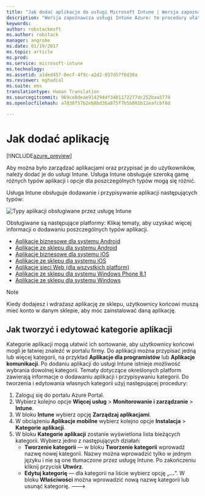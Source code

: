 ```yaml
---
title: "Jak dodać aplikacje do usługi Microsoft Intune | Wersja zapoznawcza usługi Intune Azure | Dokumentacja firmy Microsoft"
description: "Wersja zapoznawcza usługi Intune Azure: te procedury ułatwiają przygotowanie aplikacji do usługi Intune do przypisania do użytkowników i urządzeń. "
keywords: 
author: robstackmsft
ms.author: robstack
manager: angrobe
ms.date: 01/19/2017
ms.topic: article
ms.prod: 
ms.service: microsoft-intune
ms.technology: 
ms.assetid: a1ded457-0ecf-4f9c-a2d2-857d57f8d30a
ms.reviewer: mghadial
ms.suite: ems
translationtype: Human Translation
ms.sourcegitcommit: 969ce8deae9142944f3481172277dc252baa5779
ms.openlocfilehash: a7838f57b2eb8bd36a875f7b5b001b12eafcbf8d

---
```


# <a name="how-to-add-an-app"></a>Jak dodać aplikację 

[!INCLUDE[azure_preview](../includes/azure_preview.md)]

Aby można było zarządzać aplikacjami oraz przypisać je do użytkowników, należy dodać je do usługi Intune. Usługa Intune obsługuje szeroką gamę różnych typów aplikacji i opcje dla poszczególnych typów mogą się różnić.

Usługa Intune obsługuje dodawanie i przypisywanie aplikacji następujących typów:

![Typy aplikacji obsługiwane przez usługę Intune](./media/app-types.png)

Obsługiwane są następujące platformy: Klikaj tematy, aby uzyskać więcej informacji o dodawaniu poszczególnych typów aplikacji.

- [Aplikacje biznesowe dla systemu Android](/intune-azure/manage-apps/android-lob-app)
- [Aplikacje ze sklepu dla systemu Android](/intune-azure/manage-apps/android-store-app)
- [Aplikacje biznesowe dla systemu iOS](/intune-azure/manage-apps/ios-lob-app)
- [Aplikacje ze sklepu dla systemu iOS](/intune-azure/manage-apps/ios-store-app)
- [Aplikacje sieci Web (dla wszystkich platform)](/intune-azure/manage-apps/web-app)
- [Aplikacje ze sklepu dla systemu Windows Phone 8.1](/intune-azure/manage-apps/windows-phone-8-1-store-app)
- [Aplikacje ze sklepu dla systemu Windows](/intune-azure/manage-apps/windows-store-app)

> [!NOTE]
> Kiedy dodajesz i wdrażasz aplikację ze sklepu, użytkownicy końcowi muszą mieć konto w danym sklepie, aby móc zainstalować daną aplikację.

## <a name="how-to-create-and-edit-categories-for-apps"></a>Jak tworzyć i edytować kategorie aplikacji 

Kategorie aplikacji mogą ułatwić ich sortowanie, aby użytkownicy końcowi mogli je łatwiej znaleźć w portalu firmy. Do aplikacji można przypisać jedną lub więcej kategorii, na przykład **Aplikacje dla programistów** lub **Aplikacje komunikacji**. Po dodaniu aplikacji do usługi Intune istnieje możliwość wybrania dowolnej kategorii. Tematy dotyczące określonych platform zawierają informacje o dodawaniu aplikacji i przypisywaniu kategorii. Do tworzenia i edytowania własnych kategorii użyj następującej procedury: 

1. Zaloguj się do portalu Azure Portal. 
2. Wybierz kolejno opcje **Więcej usług** > **Monitorowanie i zarządzanie** > **Intune**. 
3. W bloku **Intune** wybierz opcję **Zarządzaj aplikacjami**. 
4. W obciążeniu **Aplikacje mobilne** wybierz kolejno opcje **Instalacja** > **Kategorie aplikacji**. 
5. W bloku **Kategorie aplikacji** zostanie wyświetlona lista bieżących kategorii. Wybierz jedno z następujących działań: 
    - **Tworzenie kategorii** — w bloku **Tworzenie kategorii** wprowadź nazwę nowej kategorii. Nazwy można wprowadzić tylko w jednym języku i nie są one tłumaczone przez usługę Intune. Po zakończeniu kliknij przycisk **Utwórz**.
    - **Edytuj kategorię** — dla kategorii na liście wybierz opcję „**...**”. W bloku **Właściwości** można wprowadzić nową nazwę kategorii lub usunąć kategorię. --->






<!--HONumber=Feb17_HO1-->


